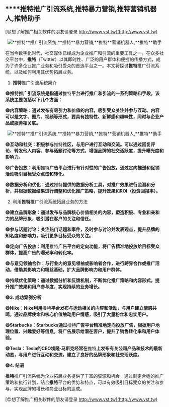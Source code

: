 ## ****推特**推广引流系统,**推特**暴力营销,**推特**营销机器人,**推特**助手**

[😍想了解推广相关软件的朋友请登录 http://www.vst.tw](http://www.vst.tw)

 <center><img src="https://vst.tw/MP4/tuiguang/png/5.png" alt="**推特**推广引流系统,**推特**暴力营销,**推特**营销机器人,**推特**助手"></center>

在当今数字化时代，社交媒体已经成为企业推广和引流的重要工具之一。在众多社交平台中，**推特**（Twitter）以其即时性、广泛的用户群体和便捷的传播方式，成为了许多企业推广业务和吸引受众的首选平台之一。本文将探讨**推特**推广引流系统，以及如何利用其优势拓展业务。

1. **推特**推广引流系统简介

**😄**推特**推广引流系统是指通过**推特**平台进行推广和引流的一系列策略和手段。该系统主要包括以下几个方面：**

**😄内容策略：通过发布有吸引力和价值的内容，吸引受众关注并参与互动。内容可以是文字、图片、视频等形式，要具有独特性、新鲜感和趣味性，同时与企业产品或服务相关联。**

 <center><img src="https://vst.tw/MP4/tuiguang/png/0.png" alt="**推特**推广引流系统,**推特**暴力营销,**推特**营销机器人,**推特**助手"></center>

**😄互动和社交：积极参与**推特**社区，与用户进行互动和交流。可以通过回复评论、转发他人内容、参与话题讨论等方式，增强品牌的社交活跃度，提升曝光度和影响力。**

**😄广告投放：利用**推特**广告平台进行有针对性的广告投放，通过定向推送和促销活动吸引目标受众点击和转化。**

**😄数据分析和优化：通过**推特**提供的数据分析工具，对推广效果进行监测和分析，并根据数据结果进行调整和优化推广策略，提升效果和ROI（投资回报率）。**

2. 利用**推特**推广引流系统拓展业务的方法

**😄建立品牌形象：通过发布与品牌核心价值相关的内容，塑造积极、专业和亲和力的品牌形象，吸引潜在客户的关注和信任。**

**😄参与话题讨论：关注热门话题和事件，及时参与讨论并发表观点，提升品牌的知名度和影响力，吸引更多目标受众的关注。**

**😄定向广告投放：利用**推特**广告平台的定向功能，将广告精准地投放给目标受众群体，提高广告的曝光率和转化率。**

**😄与意见领袖合作：与行业内的意见领袖或影响者合作，进行跨界合作或推广活动，借助其影响力和粉丝基础，扩大品牌影响力和用户群体。**

**😄持续优化策略：通过数据分析和反馈机制，不断优化推广策略和内容形式，提升推广效果和用户参与度，实现持续的业务增长。**

**😄3. 成功案例分析**

**😄Nike：Nike利用**推特**平台发布与运动相关的内容和活动，与用户建立情感共鸣，通过品牌使命和核心价值触动用户情感，吸引了大量粉丝和忠实用户。**

**😄Starbucks：Starbucks通过**推特**广告平台精准地定向投放广告，根据用户地理位置、兴趣爱好等信息，将广告展示给潜在客户，提升了销售转化率和用户体验。**

**😄Tesla：Tesla的CEO埃隆·马斯克经常在**推特**上发布有关公司产品和技术的最新动态，与用户进行互动和交流，建立了良好的品牌形象和社交活跃度。**

**😄4. 结语**

**推特**推广引流系统为企业拓展业务提供了丰富的资源和机会。通过制定合适的推广策略和执行计划，结合**推特**平台的优势和特点，可以有效吸引目标受众的关注和参与，实现品牌的增长和商业目标的达成。

[😍想了解推广相关软件的朋友请登录 http://www.vst.tw](http://www.vst.tw)



